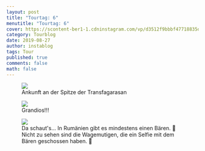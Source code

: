 ```yaml
---
layout: post
title: "Tourtag: 6"
menutitle: "Tourtag: 6"
cover: https://scontent-ber1-1.cdninstagram.com/vp/d3512f9bbbf47718835dab5c75df6265/5DF70C7F/t51.2885-15/e35/67409834_380832032812528_7889257519420216014_n.jpg?_nc_ht=scontent-ber1-1.cdninstagram.com
category: Tourblog
date: 2019-08-27
author: instablog
tags: Tour
published: true
comments: false
math: false
---
```


<figure><img src="https://scontent-ber1-1.cdninstagram.com/vp/d3512f9bbbf47718835dab5c75df6265/5DF70C7F/t51.2885-15/e35/67409834_380832032812528_7889257519420216014_n.jpg?_nc_ht=scontent-ber1-1.cdninstagram.com"/> <figcaption>Ankunft an der Spitze der Transfagarasan</figcaption></figure>
<figure><img src="https://scontent-ber1-1.cdninstagram.com/vp/286c3683645b4155a60c2b9b091fe6c1/5E152B49/t51.2885-15/e35/68875642_1094875830723749_3555201449179287400_n.jpg?_nc_ht=scontent-ber1-1.cdninstagram.com"/> <figcaption>Grandios!!!</figcaption></figure>
<figure><img src="https://scontent-ber1-1.cdninstagram.com/vp/859536daabe6ed47d2b19e56cbdf5f45/5E082908/t51.2885-15/e35/67405790_383794525615916_2527494755757705768_n.jpg?_nc_ht=scontent-ber1-1.cdninstagram.com"/> <figcaption>Da schaut&#x27;s... In Rumänien gibt es mindestens einen Bären. 🐻 Nicht zu sehen sind die Wagemutigen, die ein Selfie mit dem Bären geschossen haben. 📸</figcaption></figure>
